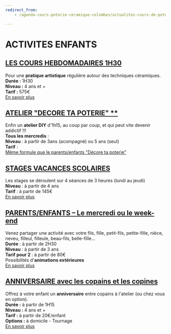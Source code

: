 ```yaml
---
redirect_from:
    - /agenda-cours-poterie-ceramique-colombes/actualites-cours-de-poterie-ceramique-colombes/stages-ados-enfants/

---
```

# ACTIVITES ENFANTS  
## [LES COURS HEBDOMADAIRES 1H30](cours_enfants.md)
Pour une **pratique artistique** régulière autour des techniques céramiques.  
**Durée :** 1H30  
**Niveau :** 4 ans et +  
**Tarif :** 575€  
[En savoir plus](cours_enfants)  


## [ATELIER "DECORE TA POTERIE" **](parent_enfant.md)  
Enfin un **atelier DIY** d'1h15, au coup par coup, et qui peut vite devenir addictif !!!  
**Tous les mercredis** :   
**Niveau** : à partir de 3ans (acompagné) ou 5 ans (seul)  
**Tarif** :   
[Même formule que le parents/enfants "Décore ta poterie"](parent_enfant) 


## [STAGES VACANCES SCOLAIRES](stages_enfants.md)
Les stages se déroulent sur 4 séances de 3 heures (lundi au jeudi)  
**Niveau** : à partir de 4 ans  
**Tarif** : à partir de 145€  
[En savoir plus](stages_enfants)  

## [PARENTS/ENFANTS – Le mercredi ou le week-end](parent_enfant.md)    
Venez partager une activité avec votre fils, fille, petit-fils, petite-fille, nièce, neveu, filleul, filleule, beau-fils, belle-fille...  
**Durée** : à partir de 2H30  
**Niveau** : à partir de 3 ans   
**Tarif pour 2** : à partir de 80€  
Possibilités d'**animations extérieures**    
[En savoir plus](parent_enfant)  

## [ANNIVERSAIRE avec les copains et les copines](anniversaire_enfants.md)
Offrez à votre enfant un **anniversaire** entre copains à l'atelier (ou chez vous en option).  
**Durée :** à partir de 1H15   
**Niveau :** 4 ans et +  
**Tarif :** à partir de 20€/enfant  
**Options :** à domicile - Tournage  
[En savoir plus](anniversaire_enfants)


